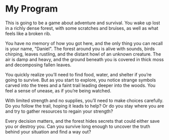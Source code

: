 # My Program

 
This is going to be a game about adventure and survival. You wake up lost in a richly dense forest, with some scratches and bruises, as well as what feels like a broken rib.

You have no memory of how you got here, and the only thing you can recall is your name, "Daniel". The forest around you is alive with sounds, birds chirping, leaves rustling, and the distant howl of an unknown creature. The air is damp and heavy, and the ground beneath you is covered in thick moss and decomposing fallen leaves. 

You quickly realize you’ll need to find food, water, and shelter if you’re going to survive. But as you start to explore, you notice strange symbols carved into the trees and a faint trail leading deeper into the woods. You feel a sense of unease, as if you’re being watched.

With limited strength and no supplies, you’ll need to make choices carefully. Do you follow the trail, hoping it leads to help? Or do you stay where you are and try to gather resources to regain your strength?

Every decision matters, and the forest hides secrets that could either save you or destroy you. Can you survive long enough to uncover the truth behind your situation and find a way out?

 